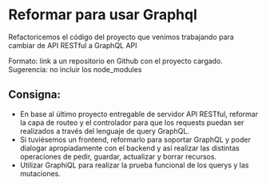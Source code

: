 # Reformar para usar Graphql

Refactoricemos el código del proyecto que venimos trabajando para cambiar de API RESTful a GraphQL API

Formato: link a un repositorio en Github con el proyecto cargado.
Sugerencia: no incluir los node_modules

## Consigna:
- En base al último proyecto entregable de servidor API RESTful, reformar la capa de routeo y el controlador para que los requests puedan ser realizados a través del lenguaje de query GraphQL.
- Si tuviésemos un frontend, reformarlo para soportar GraphQL y poder dialogar apropiadamente con el backend y así realizar las distintas operaciones de pedir, guardar, actualizar y borrar recursos.
- Utilizar GraphiQL para realizar la prueba funcional de los querys y las mutaciones.